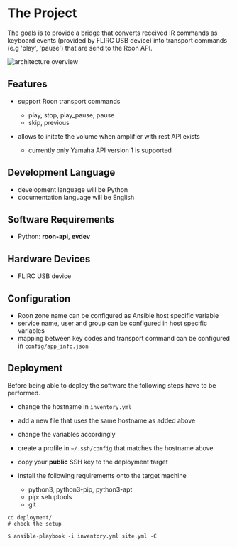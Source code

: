 
# The Project

The goals is to provide a bridge that converts received IR commands
 as keyboard events (provided by FLIRC USB device) into transport
 commands (e.g 'play', 'pause') that are send to the Roon API.

![architecture overview](documentation/overview.png)

## Features

* support Roon transport commands

    - play, stop, play_pause, pause
    - skip, previous

* allows to initate the volume when amplifier
  with rest API exists

  	- currently only Yamaha API version 1 is supported

## Development Language

* development language will be Python
* documentation language will be English

## Software Requirements

- Python: __roon-api__, __evdev__

## Hardware Devices

- FLIRC USB device

## Configuration

- Roon zone name can be configured as Ansible host specific variable
- service name, user and group can be configured in host specific variables
- mapping between key codes and transport command can be configured
  in `config/app_info.json`

## Deployment

Before being able to deploy the software the following steps have
to be performed.

- change the hostname in `inventory.yml`
- add a new file that uses the same hostname as added above
- change the variables accordingly
- create a profile in `~/.ssh/config` that matches the hostname above
- copy your __public__ SSH key to the deployment target
- install the following requirements onto the target machine

    * python3, python3-pip, python3-apt
    * pip: setuptools
    * git

```shell script
cd deployment/
# check the setup

$ ansible-playbook -i inventory.yml site.yml -C
```